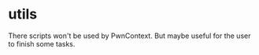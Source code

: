 # utils

There scripts won't be used by PwnContext. But maybe useful for the user to finish some tasks.